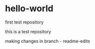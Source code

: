 # hello-world
first test repository

this is a test repository

making changes in branch - readme-edits
